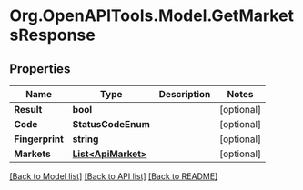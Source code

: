 # Org.OpenAPITools.Model.GetMarketsResponse
## Properties

Name | Type | Description | Notes
------------ | ------------- | ------------- | -------------
**Result** | **bool** |  | [optional] 
**Code** | **StatusCodeEnum** |  | [optional] 
**Fingerprint** | **string** |  | [optional] 
**Markets** | [**List&lt;ApiMarket&gt;**](ApiMarket.md) |  | [optional] 

[[Back to Model list]](../README.md#documentation-for-models) [[Back to API list]](../README.md#documentation-for-api-endpoints) [[Back to README]](../README.md)

